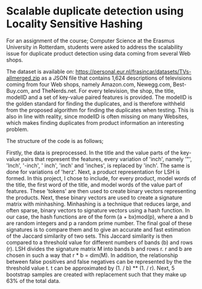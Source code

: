 # Scalable duplicate detection using Locality Sensitive Hashing

For an assignment of the course; Computer Science at the Erasmus University in Rotterdam, students were asked to address the scalability issue for duplicate product detection using data coming from several Web shops. 

The dataset is available on: https://personal.eur.nl/frasincar/datasets/TVs-allmerged.zip as a JSON file that contains 1,624 descriptions of televisions coming from four Web shops, namely Amazon.com, Newegg.com, Best-Buy.com, and TheNerds.net. For every television, the shop, the title, modelID and a set of key-value paired features is provided. The modelID is the golden standard for finding the duplicates, and is therefore withheld from the proposed algorithm for finding the duplicates when testing. This is also in line with reality, since modelID is often missing on many Websites, which makes finding duplicates from product information an interesting problem. 

The structure of the code is as follows;

Firstly, the data is preprocessed. In the title and the value parts of the key-value pairs that represent the features, every variation of 'inch', namely '"', 'Inch', '-inch', ' inch', 'inch' and 'inches', is replaced by 'inch'. The same is done for variations of 'herz'. Next, a product representation for LSH is formed. In this project, I chose to include, for every product, model words of the title, the first word of the title, and model words of the value part of features. These 'tokens' are then used to create binary vectors representing the products. Next, these binary vectors are used to create a signature matrix with minhashing. Minhashing is a technique that reduces large, and often sparse, binary vectors to signature vectors using a hash function. In our case, the hash functions are of the form (a + bx)mod(p), where a and b are random integers and p a random prime number. The final goal of these signatures is to compare them and to give an accurate and fast estimation of the Jaccard similarity of two sets. This Jaccard similarity is then compared to a threshold value for different numbers of bands (b) and rows (r). LSH divides the signature matrix M into bands b and rows r. r and b are chosen in such a way that r * b = dim(M). In addition, the relationship between false positives and false negatives can be represented by the the threshold value t. t can be approximated by (1. / b) ** (1. / r). Next, 5 bootstrap samples are created with replacement such that they make up 63% of the total data. 
